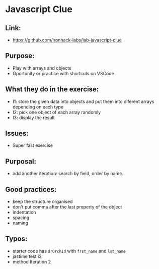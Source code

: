 # Javascript Clue

## Link:
  - https://github.com/ironhack-labs/lab-javascript-clue
## Purpose:
  - Play with arrays and objects
  - Oportunity or practice with shortcuts on VSCode
## What they do in the exercise:
  - I1: store the given data into objects and put them into diferent arrays depending on each type
  - I2: pick one object of each array randomly
  - I3: display the result
## Issues:
  - Super fast exercise
## Purposal:
  - add another iteration: search by field, order by name.
## Good practices:
  - keep the structure organised
  - don't put comma after the last property of the object
  - indentation
  - spacing
  - naming
## Typos:
  - starter code has `drOrchid` with `frst_name` and `lst_name`
  - jastime test i3
  - method Iteration 2
